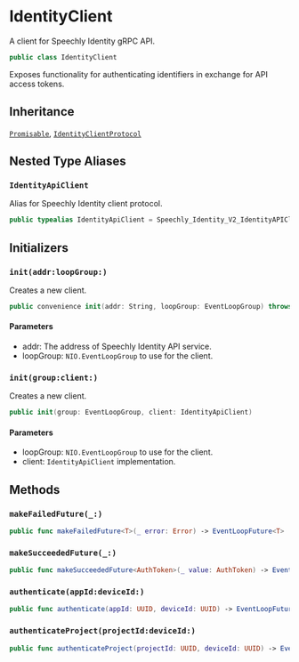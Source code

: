 # IdentityClient

A client for Speechly Identity gRPC API.

``` swift
public class IdentityClient
```

Exposes functionality for authenticating identifiers in exchange for API access tokens.

## Inheritance

[`Promisable`](Promisable), [`IdentityClientProtocol`](IdentityClientProtocol.md)

## Nested Type Aliases

### `IdentityApiClient`

Alias for Speechly Identity client protocol.

``` swift
public typealias IdentityApiClient = Speechly_Identity_V2_IdentityAPIClientProtocol
```

## Initializers

### `init(addr:loopGroup:)`

Creates a new client.

``` swift
public convenience init(addr: String, loopGroup: EventLoopGroup) throws
```

#### Parameters

  - addr: The address of Speechly Identity API service.
  - loopGroup: `NIO.EventLoopGroup` to use for the client.

### `init(group:client:)`

Creates a new client.

``` swift
public init(group: EventLoopGroup, client: IdentityApiClient)
```

#### Parameters

  - loopGroup: `NIO.EventLoopGroup` to use for the client.
  - client: `IdentityApiClient` implementation.

## Methods

### `makeFailedFuture(_:)`

``` swift
public func makeFailedFuture<T>(_ error: Error) -> EventLoopFuture<T>
```

### `makeSucceededFuture(_:)`

``` swift
public func makeSucceededFuture<AuthToken>(_ value: AuthToken) -> EventLoopFuture<AuthToken>
```

### `authenticate(appId:deviceId:)`

``` swift
public func authenticate(appId: UUID, deviceId: UUID) -> EventLoopFuture<ApiAccessToken>
```

### `authenticateProject(projectId:deviceId:)`

``` swift
public func authenticateProject(projectId: UUID, deviceId: UUID) -> EventLoopFuture<ApiAccessToken>
```
